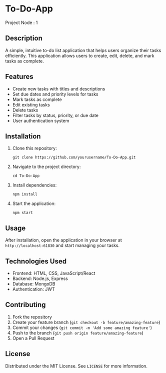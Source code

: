 # To-Do-App
Project Node : 1

## Description
A simple, intuitive to-do list application that helps users organize their tasks efficiently. This application allows users to create, edit, delete, and mark tasks as complete.

## Features
- Create new tasks with titles and descriptions
- Set due dates and priority levels for tasks
- Mark tasks as complete
- Edit existing tasks
- Delete tasks
- Filter tasks by status, priority, or due date
- User authentication system

## Installation
1. Clone this repository:
   ```
   git clone https://github.com/yourusername/To-Do-App.git
   ```
2. Navigate to the project directory:
   ```
   cd To-Do-App
   ```
3. Install dependencies:
   ```
   npm install
   ```
4. Start the application:
   ```
   npm start
   ```

## Usage
After installation, open the application in your browser at `http://localhost:61830` and start managing your tasks.

## Technologies Used
- Frontend: HTML, CSS, JavaScript/React
- Backend: Node.js, Express
- Database: MongoDB
- Authentication: JWT

## Contributing
1. Fork the repository
2. Create your feature branch (`git checkout -b feature/amazing-feature`)
3. Commit your changes (`git commit -m 'Add some amazing feature'`)
4. Push to the branch (`git push origin feature/amazing-feature`)
5. Open a Pull Request

## License
Distributed under the MIT License. See `LICENSE` for more information.

